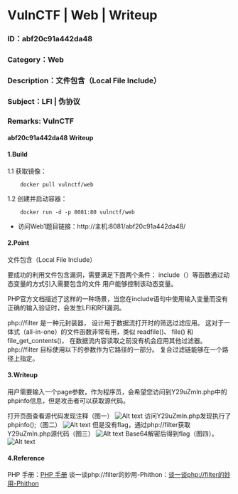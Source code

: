 # VulnCTF | Web | Writeup
### ID：abf20c91a442da48
### Category：Web
### Description：文件包含（Local File Include）
### Subject：LFI | 伪协议
### Remarks: VulnCTF

#### abf20c91a442da48 Writeup

#### 1.Build

1.1 获取镜像：

```
    docker pull vulnctf/web
```

1.2 创建并启动容器：

```
    docker run -d -p 8081:80 vulnctf/web
```

* 访问Web1题目链接：http://主机:8081/abf20c91a442da48/


#### 2.Point
文件包含（Local File Include）

要成功的利用文件包含漏洞，需要满足下面两个条件： include（）等函数通过动态变量的方式引入需要包含的文件 用户能够控制该动态变量。

PHP官方文档描述了这样的一种场景，当您在include语句中使用输入变量而没有正确的输入验证时，会发生LFI和RFI漏洞。

php://filter 是一种元封装器， 设计用于数据流打开时的筛选过滤应用。 
这对于一体式（all-in-one）的文件函数非常有用，类似 readfile()、 file() 和 file_get_contents()， 在数据流内容读取之前没有机会应用其他过滤器。 
php://filter 目标使用以下的参数作为它路径的一部分。 复合过滤链能够在一个路径上指定。


#### 3.Writeup
用户需要输入一个page参数，作为程序员，会希望您访问到Y29uZmln.php中的phpinfo信息，但是攻击者可以获取源代码。

打开页面查看源代码发现注释（图一）
    ![Alt text](http://p1wq82j1w.bkt.clouddn.com/1_1.png)
    访问Y29uZmln.php发现执行了phpinfo();（图二）
    ![Alt text](http://p1wq82j1w.bkt.clouddn.com/1_2.png)
    但是没有flag，通过php://filter获取Y29uZmln.php源代码（图三）
    ![Alt text](http://p1wq82j1w.bkt.clouddn.com/1_3.png)
    Base64解密后得到flag（图四）。
    ![Alt text](http://p1wq82j1w.bkt.clouddn.com/1_4.png)

#### 4.Reference
PHP 手册：[PHP 手册](http://php.net/manual/zh/function.include.php)
谈一谈php://filter的妙用-Phithon：[谈一谈php://filter的妙用-Phithon](https://www.leavesongs.com/PENETRATION/php-filter-magic.html)


 